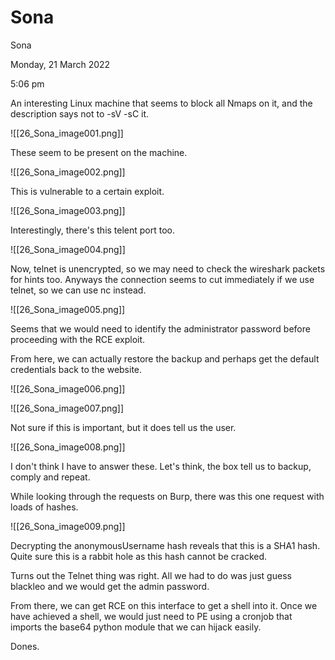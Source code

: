 # Sona

Sona

Monday, 21 March 2022

5:06 pm

An interesting Linux machine that seems to block all Nmaps on it, and the description says not to -sV -sC it.

&#x20;

!\[\[26\_Sona\_image001.png]]

&#x20;

These seem to be present on the machine.

!\[\[26\_Sona\_image002.png]]

This is vulnerable to a certain exploit.

&#x20;

!\[\[26\_Sona\_image003.png]]

Interestingly, there's this telent port too.

&#x20;

!\[\[26\_Sona\_image004.png]]

&#x20;

Now, telnet is unencrypted, so we may need to check the wireshark packets for hints too. Anyways the connection seems to cut immediately if we use telnet, so we can use nc instead.

!\[\[26\_Sona\_image005.png]]

Seems that we would need to identify the administrator password before proceeding with the RCE exploit.

&#x20;

From here, we can actually restore the backup and perhaps get the default credentials back to the website.

&#x20;

!\[\[26\_Sona\_image006.png]]

&#x20;

!\[\[26\_Sona\_image007.png]]

Not sure if this is important, but it does tell us the user.

&#x20;

!\[\[26\_Sona\_image008.png]]

I don't think I have to answer these. Let's think, the box tell us to backup, comply and repeat.

&#x20;

While looking through the requests on Burp, there was this one request with loads of hashes.

&#x20;

!\[\[26\_Sona\_image009.png]]

Decrypting the anonymousUsername hash reveals that this is a SHA1 hash. Quite sure this is a rabbit hole as this hash cannot be cracked.

&#x20;

Turns out the Telnet thing was right. All we had to do was just guess blackleo and we would get the admin password.

&#x20;

From there, we can get RCE on this interface to get a shell into it. Once we have achieved a shell, we would just need to PE using a cronjob that imports the base64 python module that we can hijack easily.

&#x20;

Dones.

&#x20;

&#x20;

&#x20;

